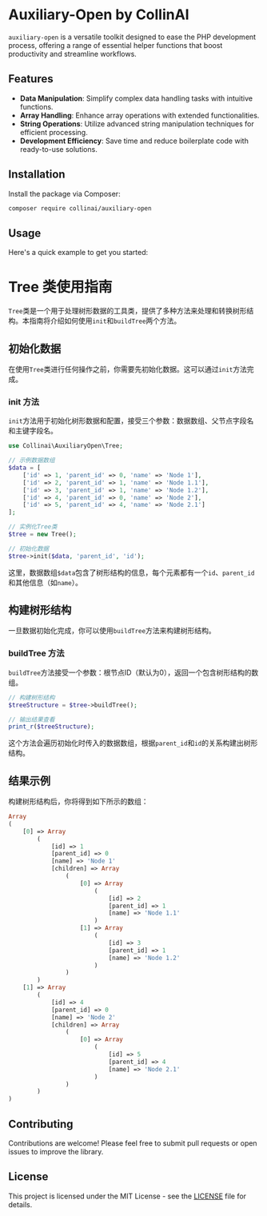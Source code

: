
# Auxiliary-Open by CollinAI

`auxiliary-open` is a versatile toolkit designed to ease the PHP development process, offering a range of essential helper functions that boost productivity and streamline workflows.

## Features

- **Data Manipulation**: Simplify complex data handling tasks with intuitive functions.
- **Array Handling**: Enhance array operations with extended functionalities.
- **String Operations**: Utilize advanced string manipulation techniques for efficient processing.
- **Development Efficiency**: Save time and reduce boilerplate code with ready-to-use solutions.

## Installation

Install the package via Composer:

```bash
composer require collinai/auxiliary-open
```

## Usage

Here's a quick example to get you started:

# Tree 类使用指南

`Tree`类是一个用于处理树形数据的工具类，提供了多种方法来处理和转换树形结构。本指南将介绍如何使用`init`和`buildTree`两个方法。

## 初始化数据

在使用`Tree`类进行任何操作之前，你需要先初始化数据。这可以通过`init`方法完成。

### init 方法

`init`方法用于初始化树形数据和配置，接受三个参数：数据数组、父节点字段名和主键字段名。

```php
use Collinai\AuxiliaryOpen\Tree;

// 示例数据数组
$data = [
    ['id' => 1, 'parent_id' => 0, 'name' => 'Node 1'],
    ['id' => 2, 'parent_id' => 1, 'name' => 'Node 1.1'],
    ['id' => 3, 'parent_id' => 1, 'name' => 'Node 1.2'],
    ['id' => 4, 'parent_id' => 0, 'name' => 'Node 2'],
    ['id' => 5, 'parent_id' => 4, 'name' => 'Node 2.1']
];

// 实例化Tree类
$tree = new Tree();

// 初始化数据
$tree->init($data, 'parent_id', 'id');
```

这里，数据数组`$data`包含了树形结构的信息，每个元素都有一个`id`、`parent_id`和其他信息（如`name`）。

## 构建树形结构

一旦数据初始化完成，你可以使用`buildTree`方法来构建树形结构。

### buildTree 方法

`buildTree`方法接受一个参数：根节点ID（默认为0），返回一个包含树形结构的数组。

```php
// 构建树形结构
$treeStructure = $tree->buildTree();

// 输出结果查看
print_r($treeStructure);
```

这个方法会遍历初始化时传入的数据数组，根据`parent_id`和`id`的关系构建出树形结构。

## 结果示例

构建树形结构后，你将得到如下所示的数组：

```php
Array
(
    [0] => Array
        (
            [id] => 1
            [parent_id] => 0
            [name] => 'Node 1'
            [children] => Array
                (
                    [0] => Array
                        (
                            [id] => 2
                            [parent_id] => 1
                            [name] => 'Node 1.1'
                        )
                    [1] => Array
                        (
                            [id] => 3
                            [parent_id] => 1
                            [name] => 'Node 1.2'
                        )
                )
        )
    [1] => Array
        (
            [id] => 4
            [parent_id] => 0
            [name] => 'Node 2'
            [children] => Array
                (
                    [0] => Array
                        (
                            [id] => 5
                            [parent_id] => 4
                            [name] => 'Node 2.1'
                        )
                )
        )
)
```
## Contributing

Contributions are welcome! Please feel free to submit pull requests or open issues to improve the library.

## License

This project is licensed under the MIT License - see the [LICENSE](LICENSE) file for details.
